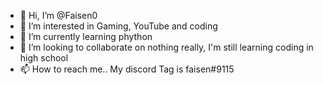 - 👋 Hi, I’m @Faisen0
- 👀 I’m interested in Gaming, YouTube and coding 
- 🌱 I’m currently learning phython
- 💞️ I’m looking to collaborate on nothing really, I'm still learning coding in high school 
- 📫 How to reach me.. My discord Tag is faisen#9115

<!---
Faisen0/Faisen0 is a ✨ special ✨ repository because its `README.md` (this file) appears on your GitHub profile.
You can click the Preview link to take a look at your changes.
--->
